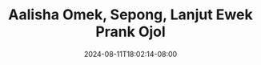 --- 
title: "Aalisha Omek, Sepong, Lanjut Ewek  Prank Ojol"
description: "streaming bokeh Aalisha Omek, Sepong, Lanjut Ewek  Prank Ojol tiktok full vidio terbaru"
date: 2024-08-11T18:02:14-08:00
file_code: "zohd4efoe90l"
draft: false
cover: "juc4ausn2zg6ostf.jpg"
tags: ["Aalisha", "Lanjut", "Ewek", "Prank", "Ojol", "bokep-indo", "bokep-viral", "bokep-ig"]
length: 1260
fld_id: "1483066"
foldername: "Aalisha  Jenifer"
categories: ["Aalisha  Jenifer"]
views: 0
---